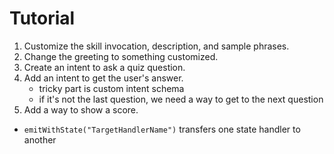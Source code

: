 # Tutorial

1. Customize the skill invocation, description, and sample phrases.
1. Change the greeting to something customized.
1. Create an intent to ask a quiz question.
1. Add an intent to get the user's answer.
    * tricky part is custom intent schema
    * if it's not the last question, we need a way to get to the next question
1. Add a way to show a score.


* `emitWithState("TargetHandlerName")` transfers one state handler to another